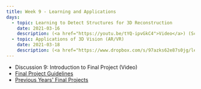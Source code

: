 ```yaml
---
title: Week 9 - Learning and Applications
days:
  - topic: Learning to Detect Structures for 3D Reconstruction 
    date: 2021-03-16
    description: (<a href="https://youtu.be/tYQ-ipvGkC4">Video</a>) (Scribe Notes) <br /> Reading - MaSKS Ch8-10 
  - topic: Applications of 3D Vision (AR/VR) 
    date: 2021-03-18
    description: (<a href="https://www.dropbox.com/s/97azks62e87s0jg/lec8-MaSKS-learning.pdf?dl=0">Slides</a>) (Video) (Scribe Notes)
---
```


- Discussion 9: Introduction to Final Project (Video)
- [Final Project Guidelines](../assets/proj/_EECS_C106B__Spring_21__Final_Project_Guidelines.pdf)
- [Previous Years' Final Projects](../assets/proj/prevProjects.zip)
